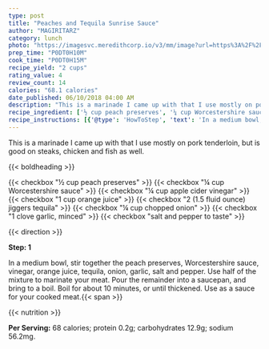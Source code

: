 ```yaml
---
type: post
title: "Peaches and Tequila Sunrise Sauce"
author: "MAGIRITARZ"
category: lunch
photo: "https://imagesvc.meredithcorp.io/v3/mm/image?url=https%3A%2F%2Fimages.media-allrecipes.com%2Fuserphotos%2F2302541.jpg"
prep_time: "P0DT0H10M"
cook_time: "P0DT0H15M"
recipe_yield: "2 cups"
rating_value: 4
review_count: 14
calories: "68.1 calories"
date_published: 06/10/2018 04:00 AM
description: "This is a marinade I came up with that I use mostly on pork tenderloin, but is good on steaks, chicken and fish as well."
recipe_ingredient: ['½ cup peach preserves', '¼ cup Worcestershire sauce', '¼ cup apple cider vinegar', '1 cup orange juice', '2 (1.5 fluid ounce) jiggers tequila', '¼ cup chopped onion', '1 clove garlic, minced', 'salt and pepper to taste']
recipe_instructions: [{'@type': 'HowToStep', 'text': 'In a medium bowl, stir together the peach preserves, Worcestershire sauce, vinegar, orange juice, tequila, onion, garlic, salt and pepper. Use half of the mixture to marinate your meat. Pour the remainder into a saucepan, and bring to a boil. Boil for about 10 minutes, or until thickened. Use as a sauce for your cooked meat.\n'}]
---
```


This is a marinade I came up with that I use mostly on pork tenderloin, but is good on steaks, chicken and fish as well. 

{{< boldheading >}}

{{< checkbox "½ cup peach preserves" >}}
{{< checkbox "¼ cup Worcestershire sauce" >}}
{{< checkbox "¼ cup apple cider vinegar" >}}
{{< checkbox "1 cup orange juice" >}}
{{< checkbox "2 (1.5 fluid ounce) jiggers tequila" >}}
{{< checkbox "¼ cup chopped onion" >}}
{{< checkbox "1 clove garlic, minced" >}}
{{< checkbox "salt and pepper to taste" >}}


{{< direction >}}

**Step: 1**

In a medium bowl, stir together the peach preserves, Worcestershire sauce, vinegar, orange juice, tequila, onion, garlic, salt and pepper. Use half of the mixture to marinate your meat. Pour the remainder into a saucepan, and bring to a boil. Boil for about 10 minutes, or until thickened. Use as a sauce for your cooked meat.{{< span >}}

{{< nutrition >}}

**Per Serving:** 68 calories; protein 0.2g; carbohydrates 12.9g; sodium 56.2mg.